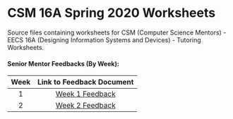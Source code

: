 # CSM 16A Spring 2020 Worksheets

Source files containing worksheets for CSM (Computer Science Mentors) - EECS 16A (Designing Information Systems and Devices) - Tutoring Worksheets.

#### Senior Mentor Feedbacks (By Week): 
| Week          | Link to Feedback Document      |
|:-------------:|:-------------:|
| 1      | [Week 1 Feedback](https://docs.google.com/document/d/1RNgKT-ZAqVrfdKfNDfExokl6_Wg3qG0JRqiv6GmfjSQ/edit?usp=sharing) |
| 2      | [Week 2 Feedback](https://docs.google.com/document/d/1q_UfETL2FD5Vk7V5RYwheneMvxF0PSE4hc_kiWbDv_M/edit?usp=sharing) |
